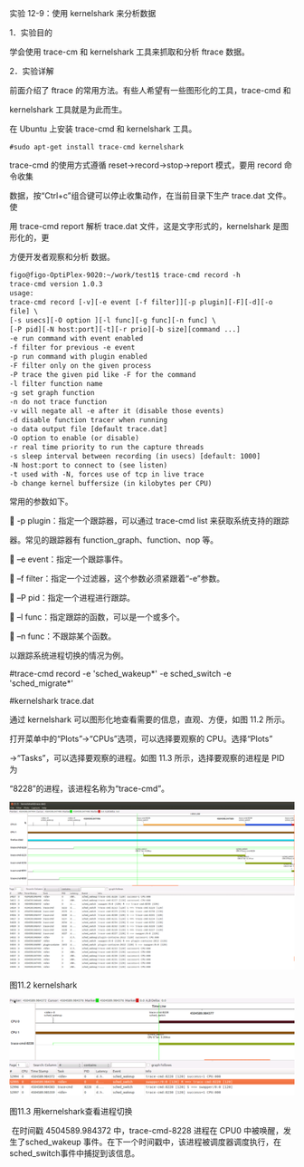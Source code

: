 实验 12-9：使用 kernelshark 来分析数据

1．实验目的

学会使用 trace-cm 和 kernelshark 工具来抓取和分析 ftrace 数据。

2．实验详解

前面介绍了 ftrace 的常用方法。有些人希望有一些图形化的工具，trace-cmd 和

kernelshark 工具就是为此而生。

在 Ubuntu 上安装 trace-cmd 和 kernelshark 工具。

```
#sudo apt-get install trace-cmd kernelshark
```

trace-cmd 的使用方式遵循 reset->record->stop->report 模式，要用 record 命令收集

数据，按“Ctrl+c”组合键可以停止收集动作，在当前目录下生产 trace.dat 文件。使

用 trace-cmd report 解析 trace.dat 文件，这是文字形式的，kernelshark 是图形化的，更

方便开发者观察和分析 数据。

```
figo@figo-OptiPlex-9020:~/work/test1$ trace-cmd record -h
trace-cmd version 1.0.3
usage:
trace-cmd record [-v][-e event [-f filter]][-p plugin][-F][-d][-o file] \
[-s usecs][-O option ][-l func][-g func][-n func] \
[-P pid][-N host:port][-t][-r prio][-b size][command ...]
-e run command with event enabled
-f filter for previous -e event
-p run command with plugin enabled
-F filter only on the given process
-P trace the given pid like -F for the command
-l filter function name
-g set graph function
-n do not trace function
-v will negate all -e after it (disable those events)
-d disable function tracer when running
-o data output file [default trace.dat]
-O option to enable (or disable)
-r real time priority to run the capture threads
-s sleep interval between recording (in usecs) [default: 1000]
-N host:port to connect to (see listen)
-t used with -N, forces use of tcp in live trace
-b change kernel buffersize (in kilobytes per CPU)
```

常用的参数如下。

 -p plugin：指定一个跟踪器，可以通过 trace-cmd list 来获取系统支持的跟踪

器。常见的跟踪器有 function_graph、function、nop 等。

 –e event：指定一个跟踪事件。

 –f filter：指定一个过滤器，这个参数必须紧跟着“-e”参数。

 –P pid：指定一个进程进行跟踪。

 –l func：指定跟踪的函数，可以是一个或多个。

 –n func：不跟踪某个函数。

以跟踪系统进程切换的情况为例。

\#trace-cmd record -e 'sched_wakeup*' -e sched_switch -e 'sched_migrate*'

\#kernelshark trace.dat

通过 kernelshark 可以图形化地查看需要的信息，直观、方便，如图 11.2 所示。

打开菜单中的“Plots”→“CPUs”选项，可以选择要观察的 CPU。选择“Plots”

→“Tasks”，可以选择要观察的进程。如图 11.3 所示，选择要观察的进程是 PID 为

“8228”的进程，该进程名称为“trace-cmd”。

![image-20240927144927088](image/image-20240927144927088.png)

图11.2 kernelshark

![image-20240927144938118](image/image-20240927144938118.png)

图11.3 用kernelshark查看进程切换

​		在时间戳 4504589.984372 中，trace-cmd-8228 进程在 CPU0 中被唤醒，发生了sched_wakeup 事件。在下一个时间戳中，该进程被调度器调度执行，在 sched_switch事件中捕捉到该信息。